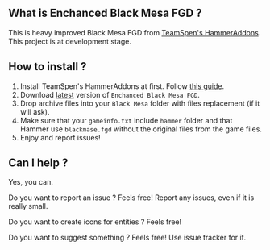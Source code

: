 ## What is Enchanced Black Mesa FGD ?

This is heavy improved Black Mesa FGD from [TeamSpen's HammerAddons](https://github.com/TeamSpen210/HammerAddons). This project is at development stage.

## How to install ?

1. Install TeamSpen's HammerAddons at first. Follow [this guide](https://github.com/TeamSpen210/HammerAddons/wiki/Installation).
2. Download [latest](https://github.com/MyGamepedia/Enhanced-Black-Mesa-FGD/releases/latest) version of `Enchanced Black Mesa FGD`.
3. Drop archive files into your `Black Mesa` folder with files replacement (if it will ask).
4. Make sure that your `gameinfo.txt` include `hammer` folder and that Hammer use `blackmase.fgd` without the original files from the game files.
5. Enjoy and report issues!


## Can I help ?

Yes, you can.

Do you want to report an issue ? Feels free! Report any issues, even if it is really small.

Do you want to create icons for entities ? Feels free!

Do you want to suggest something ? Feels free! Use issue tracker for it.
